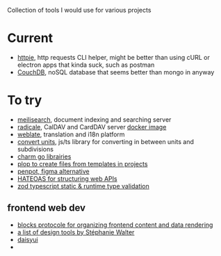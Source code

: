 Collection of tools I would use for various projects

# Current

- [httpie](https://httpie.io/), http requests CLI helper, might be better than using cURL or electron apps that kinda suck, such as postman
- [CouchDB](https://couchdb.apache.org/), noSQL database that seems better than mongo in anyway

# To try

- [meilisearch](https://www.meilisearch.com/), document indexing and searching server
- [radicale](https://radicale.org), CalDAV and CardDAV server [docker image](https://github.com/tomsquest/docker-radicale)
- [weblate](https://weblate.org/fr/), translation and i18n platform
- [convert units](https://www.npmjs.com/package/convert-units/v/3.0.0-beta.3), js/ts library for converting in between units and subdivisions
- [charm go librairies](https://charm.sh/)
- [plop to create files from templates in projects](https://www.npmjs.com/package/plop)
- [penpot, figma alternative](https://github.com/penpot)
- [HATEOAS for structuring web APIs](https://en.wikipedia.org/wiki/HATEOAS)
- [zod typescript static & runtime type validation](https://github.com/colinhacks/zod)

## frontend web dev

- [blocks protocole for organizing frontend content and data rendering](https://blockprotocol.org/)
- [a list of design tools by Stéphanie Walter](https://stephaniewalter.design/blog/pixels-of-the-week-february-13-2022/)
- [daisyui](https://github.com/saadeghi/daisyui)
- []()
